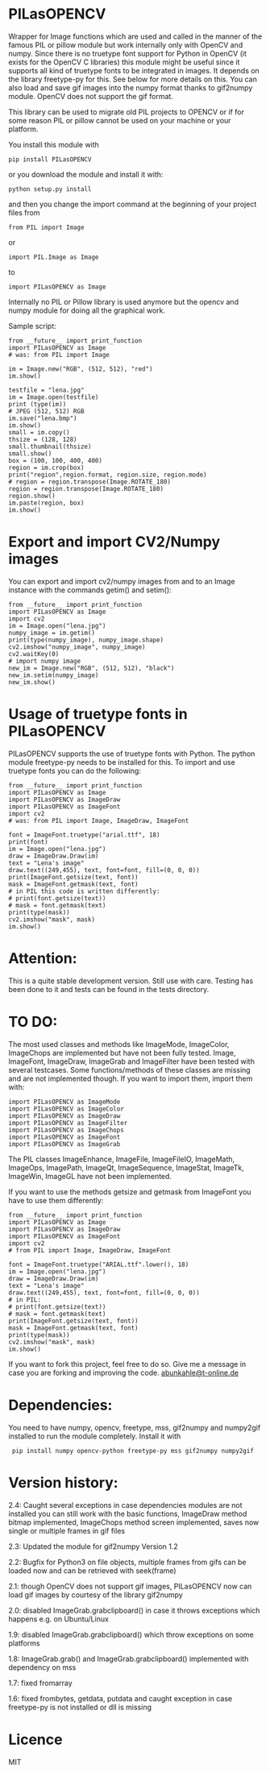 # PILasOPENCV
Wrapper for Image functions which are used and called in the manner of the famous PIL or pillow module but work internally only with OpenCV and numpy. Since there is no truetype font support for Python in OpenCV (it exists for the OpenCV C libraries) this module might be useful since it supports all kind of truetype fonts to be integrated in images. It depends on the library freetype-py for this. See below for more details on this. You can also load and save gif images into the numpy format thanks to gif2numpy module. OpenCV does not support the gif format.

This library can be used to migrate old PIL projects to OPENCV or if for some reason PIL or pillow cannot be used on your machine or your platform.

You install this module with

    pip install PILasOPENCV
    
or you download the module and install it with:

    python setup.py install
    
and then you change the import command at the beginning of your project files from

    from PIL import Image
    
or 

    import PIL.Image as Image
    
to

    import PILasOPENCV as Image
    
Internally no PIL or Pillow library is used anymore but the opencv and numpy module for doing all the graphical work.

Sample script:

    from __future__ import print_function
    import PILasOPENCV as Image
    # was: from PIL import Image

    im = Image.new("RGB", (512, 512), "red")
    im.show()

    testfile = "lena.jpg"
    im = Image.open(testfile)
    print (type(im))
    # JPEG (512, 512) RGB
    im.save("lena.bmp")
    im.show()
    small = im.copy()
    thsize = (128, 128)
    small.thumbnail(thsize)
    small.show()
    box = (100, 100, 400, 400)
    region = im.crop(box)
    print("region",region.format, region.size, region.mode)
    # region = region.transpose(Image.ROTATE_180)
    region = region.transpose(Image.ROTATE_180)
    region.show()
    im.paste(region, box)
    im.show()
     
# Export and import CV2/Numpy images
You can export and import cv2/numpy images from and to an Image instance with the commands getim() and setim():
    
    from __future__ import print_function
    import PILasOPENCV as Image
    import cv2
    im = Image.open("lena.jpg")
    numpy_image = im.getim()
    print(type(numpy_image), numpy_image.shape)
    cv2.imshow("numpy_image", numpy_image)
    cv2.waitKey(0)
    # import numpy image
    new_im = Image.new("RGB", (512, 512), "black")
    new_im.setim(numpy_image)
    new_im.show()
    
# Usage of truetype fonts in PILasOPENCV
PILasOPENCV supports the use of truetype fonts with Python. The python module freetype-py needs to be installed for this. To import and use truetype fonts you can do the following:

	from __future__ import print_function
	import PILasOPENCV as Image
	import PILasOPENCV as ImageDraw
	import PILasOPENCV as ImageFont
	import cv2
	# was: from PIL import Image, ImageDraw, ImageFont

	font = ImageFont.truetype("arial.ttf", 18)
	print(font)
	im = Image.open("lena.jpg")
	draw = ImageDraw.Draw(im)
	text = "Lena's image"
	draw.text((249,455), text, font=font, fill=(0, 0, 0))
	print(ImageFont.getsize(text, font))
	mask = ImageFont.getmask(text, font)
	# in PIL this code is written differently:
	# print(font.getsize(text))
	# mask = font.getmask(text)
	print(type(mask))
	cv2.imshow("mask", mask)
	im.show()
    
# Attention:
This is a quite stable development version. Still use with care. Testing has been done to it and tests can be found in the tests directory.

# TO DO:
The most used classes and methods like ImageMode, ImageColor, ImageChops are implemented but have not been fully tested. Image, ImageFont, ImageDraw, ImageGrab and ImageFilter have been tested with several testcases.
Some functions/methods of these classes are missing and are not implemented though. 
If you want to import them, import them with:

    import PILasOPENCV as ImageMode
    import PILasOPENCV as ImageColor
    import PILasOPENCV as ImageDraw
    import PILasOPENCV as ImageFilter
    import PILasOPENCV as ImageChops
    import PILasOPENCV as ImageFont
    import PILasOPENCV as ImageGrab
    
The PIL classes ImageEnhance, ImageFile, ImageFileIO, ImageMath, ImageOps, ImagePath, ImageQt, ImageSequence, ImageStat, ImageTk, ImageWin, ImageGL have not been implemented.
    
If you want to use the methods getsize and getmask from ImageFont you have to use them differently:

	from __future__ import print_function
	import PILasOPENCV as Image
	import PILasOPENCV as ImageDraw
	import PILasOPENCV as ImageFont
	import cv2
	# from PIL import Image, ImageDraw, ImageFont
    
	font = ImageFont.truetype("ARIAL.ttf".lower(), 18)
	im = Image.open("lena.jpg")
	draw = ImageDraw.Draw(im)
	text = "Lena's image"
	draw.text((249,455), text, font=font, fill=(0, 0, 0))
	# in PIL:
	# print(font.getsize(text))
	# mask = font.getmask(text)
	print(ImageFont.getsize(text, font))
	mask = ImageFont.getmask(text, font)
	print(type(mask))
	cv2.imshow("mask", mask)
	im.show()

If you want to fork this project, feel free to do so. Give me a message in case you are forking and improving the code.
abunkahle@t-online.de

# Dependencies:
You need to have numpy, opencv, freetype, mss, gif2numpy and numpy2gif installed to run the module completely.
Install it with 

     pip install numpy opencv-python freetype-py mss gif2numpy numpy2gif

# Version history:

2.4: Caught several exceptions in case dependencies modules are not installed you can still work with the basic functions, 
     ImageDraw method bitmap implemented, ImageChops method screen implemented, saves now single or multiple frames in gif files 

2.3: Updated the module for gif2numpy Version 1.2

2.2: Bugfix for Python3 on file objects, multiple frames from gifs can be loaded now and can be retrieved with seek(frame)

2.1: though OpenCV does not support gif images, PILasOPENCV now can load gif images by courtesy of the library gif2numpy

2.0: disabled ImageGrab.grabclipboard() in case it throws exceptions which happens e.g. on Ubuntu/Linux

1.9: disabled ImageGrab.grabclipboard() which throw exceptions on some platforms

1.8: ImageGrab.grab() and ImageGrab.grabclipboard() implemented with dependency on mss

1.7: fixed fromarray

1.6: fixed frombytes, getdata, putdata and caught exception in case freetype-py is not installed or dll is missing 

# Licence
MIT
